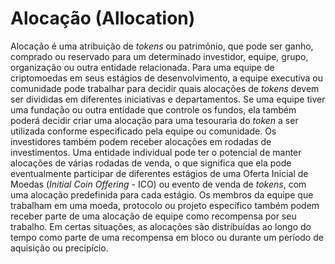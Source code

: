 # Alocação (Allocation)

Alocação é uma atribuição de _tokens_ ou patrimônio, que pode ser ganho, comprado ou reservado para um determinado investidor, equipe, grupo, organização ou outra entidade relacionada. Para uma equipe de criptomoedas em seus estágios de desenvolvimento, a equipe executiva ou comunidade pode trabalhar para decidir quais alocações de _tokens_ devem ser divididas em diferentes iniciativas e departamentos. Se uma equipe tiver uma fundação ou outra entidade que controle os fundos, ela também poderá decidir criar uma alocação para uma tesouraria do _token_ a ser utilizada conforme especificado pela equipe ou comunidade. Os investidores também podem receber alocações em rodadas de investimentos. Uma entidade individual pode ter o potencial de manter alocações de várias rodadas de venda, o que significa que ela pode eventualmente participar de diferentes estágios de uma Oferta Inicial de Moedas (_Initial Coin Offering_ - ICO) ou evento de venda de _tokens_, com uma alocação predefinida para cada estágio. Os membros da equipe que trabalham em uma moeda, protocolo ou projeto específico também podem receber parte de uma alocação de equipe como recompensa por seu trabalho. Em certas situações, as alocações são distribuídas ao longo do tempo como parte de uma recompensa em bloco ou durante um período de aquisição ou precipício.

